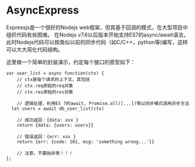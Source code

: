 # AsyncExpress
Expressjs是一个很好的Nodejs web框架，但其基于回调的模式，在大型项目中组织代码有些困难。
在Nodejs v7.6以后版本开始支持ES7的async/await语法，此时Nodejs代码可以按类似以前的同步代码（如C/C++，python等)编写，这样可以大大简化代码结构。

这里做一个简单的封装演示，约定每个接口的原型如下：
```
var user_list = async function(ctx) {
	// ctx是每个请求的上下文，其包括
	// ctx.req原始的req对象
	// ctx.res原始的res对象

	// 逻辑处理，利用ES 7的await, Promise.all([...])等以同步模式调用异步方法
  let users = await db_user_list(ctx)
	
	// 成功返回：{data: xxx }
	return {data: {users: users}}
	
	// 错误返回：{err: xxx }
	return {err: {code: 101, msg: 'something wrong...'}}
	
	// 注意，不要抛异常！！！
};
```

